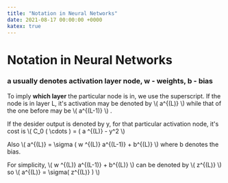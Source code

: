 ```yaml
---
title: "Notation in Neural Networks"
date: 2021-08-17 00:00:00 +0000
katex: true
---
```

# Notation in Neural Networks

### a usually denotes activation layer node, w - weights, b - bias

To imply **which layer** the particular node is in, we use the superscript.
If the node is in layer L, it's activation may be denoted by \\( a^{(L)} \\) while that of the one before may be \\( a^{(L-1)} \\) .

If the desider output is denoted by y, for that particular activation node, it's cost is \\( C_0 ( \cdots ) = ( a ^{(L)} - y^2 \\)

Also \\( a^{(L)} = \sigma ( w ^{(L)} a^{(L-1)} + b^{(L)} \\) where b denotes the bias.

For simplicity, \\( w ^{(L)} a^{(L-1)} + b^{(L)} \\) can be denoted by \\( z^{(L)} \\)
so \\( a^{(L)} = \sigma( z^{(L)} ) \\)
